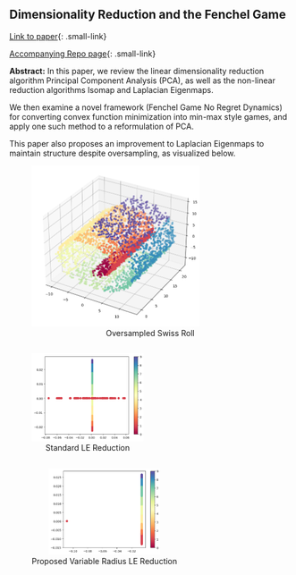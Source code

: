 ## Dimensionality Reduction and the Fenchel Game

[Link to paper](../pdf/REU_draft.pdf){: .small-link}

[Accompanying Repo page](/REU_Repo_page){: .small-link}


**Abstract:** In this paper, we review the linear dimensionality reduction algorithm Principal Component Analysis (PCA), as well as the non-linear reduction algorithms Isomap and Laplacian Eigenmaps. 

We then examine a novel framework (Fenchel Game No Regret Dynamics) for converting convex function minimization into min-max style games, and apply one such method to a reformulation of PCA. 

This paper also proposes an improvement to Laplacian Eigenmaps to maintain structure despite oversampling, as visualized below.

<p align="center">
  <figure>
    <img src="../images/REU_Media2/SwissRollREUOversampled.png" alt="Alt Text 1" width="300"/>
    <figcaption style="text-align: center;">Oversampled Swiss Roll </figcaption>
  </figure>

  <figure style="display: inline-block; text-align: center;">
    <img src="../images/REU_Media2/SwissRollREUoversstd.png" alt="Standard LE Reduction" width="200"/>
    <figcaption>Standard LE Reduction </figcaption>
  </figure>

  <figure style="display: inline-block; text-align: center;">
    <img src="../images/REU_Media2/SwissRollREUoversvarrad.png" alt="Variable Radius LE Reduction" width="200"/>
    <figcaption> Proposed Variable Radius LE Reduction </figcaption>
  </figure>
</p>

<!--
### 1. PCA

Principal Component Analysis

```javascript
if (isAwesome){
  return true
}
```

### 2. Laplacian Eigenmaps

### 3. Isomap

<img src="images/dummy_thumbnail.jpg?raw=true"/>

### 4. Provide a basis for further data collection through surveys or experiments

Sed ut perspiciatis unde omnis iste natus error sit voluptatem accusantium doloremque laudantium, totam rem aperiam, eaque ipsa quae ab illo inventore veritatis et quasi architecto beatae vitae dicta sunt explicabo. 

For more details see [GitHub Flavored Markdown](https://guides.github.com/features/mastering-markdown/).
-->

